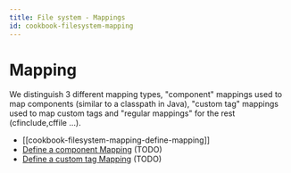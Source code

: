 ```yaml
---
title: File system - Mappings
id: cookbook-filesystem-mapping
---
```


# Mapping #
We distinguish 3 different mapping types, "component" mappings used to map components (similar to a classpath in Java), "custom tag" mappings used to map custom tags and "regular mappings" for the rest (cfinclude,cffile ...).

* [[cookbook-filesystem-mapping-define-mapping]]
* [Define a component Mapping](Cookbook_Filessystem_Mapping_Define_Component_Mapping) (TODO)
* [Define a custom tag Mapping](Cookbook_Filessystem_Mapping_Define_Custom_Tag_Mapping) (TODO)
